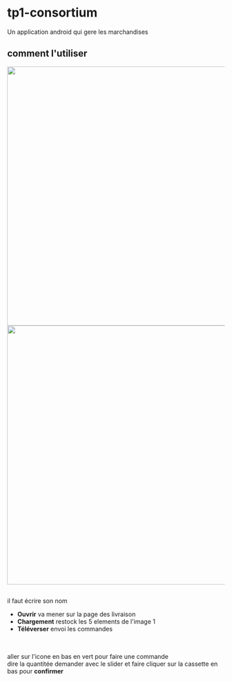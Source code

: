 # tp1-consortium

Un application android qui gere les marchandises

## comment l'utiliser

<img src="https://github.com/JDesjardins-cstj/tp1-consortium/assets/89429623/33c415f9-bd76-467a-9958-cdb65db6239f" height=600/>
<img src=https://github.com/JDesjardins-cstj/tp1-consortium/assets/89429623/159a13af-0221-4d3c-b2fb-94d6711bcf5c height=600/>

##
il faut écrire son nom
- __Ouvrir__ va mener sur la page des livraison
- __Chargement__ restock les 5 elements de l'image 1
- __Téléverser__ envoi les commandes  <br> <br>

##
aller sur l'icone en bas en vert pour faire une commande <br>
dire la quantitée demander avec le slider et faire cliquer sur la cassette en bas pour __confirmer__
